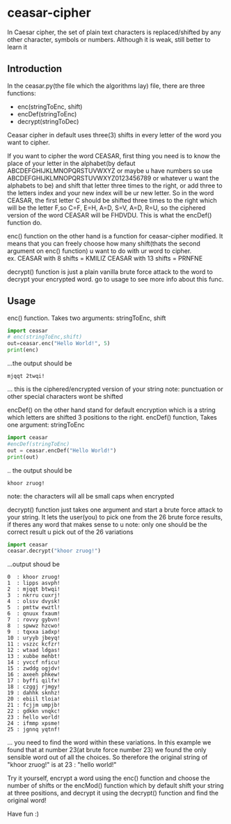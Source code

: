 # ceasar-cipher
In Caesar cipher, the set of plain text characters is replaced/shifted by any other character, symbols or numbers. Although it is weak, still better to learn it

## Introduction

In the ceasar.py(the file which the algorithms lay) file, there are three functions:
* enc(stringToEnc, shift)
* encDef(stringToEnc)
* decrypt(stringToDec)

Ceasar cipher in default uses three(3) shifts in every letter of the word you want to cipher.

  If you want to cipher the word CEASAR, first thing you need is to know the place of your letter in the alphabet(by defaut ABCDEFGHIJKLMNOPQRSTUVWXYZ or maybe u have numbers so use ABCDEFGHIJKLMNOPQRSTUVWXYZ0123456789 or whatever u want the alphabets to be) and shift that letter three times to the right, or add three to the letters index and your new index will be ur new letter. So in the word CEASAR, the first letter C should be shifted three times to the right which will be the letter F,so C=F, E=H, A=D, S=V, A=D, R=U, so the ciphered version of the word CEASAR will be FHDVDU. This is what the encDef() function do.

  enc() function on the other hand is a function for ceasar-cipher modified. It means that you can freely choose how many shift(thats the second argument on enc() function) u want to do with ur word to cipher.  
   ex. CEASAR with 8 shifts = KMILIZ
       CEASAR with 13 shifts = PRNFNE
   
   
  decrypt() function is just a plain vanilla brute force attack to the word to decrypt your encrypted word. go to usage to see more info about this func.


## Usage
enc() function. Takes two arguments: stringToEnc, shift
```python
import ceasar
# enc(stringToEnc,shift)
out=ceasar.enc("Hello World!", 5) 
print(enc)
```
...the output should be
```
mjqqt 2twqi!
```
... this is the ciphered/encrypted version of your string
  note: punctuation or other special characters wont be shifted 

encDef() on the other hand stand for default encryption which is a string which letters are shifted 3 positions to the right.
encDef() function, Takes one argument: stringToEnc
```python
import ceasar
#encDef(stringToEnc)
out = ceasar.encDef("Hello World!")
print(out)
```
.. the output should be
```
khoor zruog!
```
  note: the characters will all be small caps when encrypted
  
decrypt() function just takes one argument and start a brute force attack to your string.
It lets the user(you) to pick one from the 26 brute force results, if theres any word that makes sense to u
  note: only one should be the correct result u pick out of the 26 variations
```python
import ceasar
ceasar.decrypt("khoor zruog!")
```
...output shoud be
```
0  : khoor zruog!
1  : lipps asvph!
2  : mjqqt btwqi!
3  : nkrru cuxrj!
4  : olssv dvysk!
5  : pmttw ewztl!
6  : qnuux fxaum!
7  : rovvy gybvn!
8  : spwwz hzcwo!
9  : tqxxa iadxp!
10 : uryyb jbeyq!
11 : vszzc kcfzr!
12 : wtaad ldgas!
13 : xubbe mehbt!
14 : yvccf nficu!
15 : zwddg ogjdv!
16 : axeeh phkew!
17 : byffi qilfx!
18 : czggj rjmgy!
19 : dahhk sknhz!
20 : ebiil tloia!
21 : fcjjm umpjb!
22 : gdkkn vnqkc!
23 : hello world!
24 : ifmmp xpsme!
25 : jgnnq yqtnf!
```
... you need to find the word within these variations. In this example we found that at number 23(at brute force number 23) we found the only sensible word out of all the choices. So therefore the original string of "khoor zruog!" is at 23 : "hello world!"

Try it yourself, encrypt a word using the enc() function and choose the number of shifts or the encMod() function which by default shift your string at three positions, and decrypt it using the decrypt() function and find the original word! 

Have fun :)
